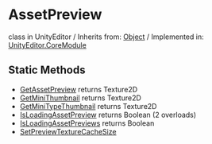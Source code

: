 # AssetPreview
class in UnityEditor
 / Inherits from: <a href="https://docs.unity3d.com/6000.2/Documentation/ScriptReference/Object.html">Object</a> / Implemented in: <a href="https://docs.unity3d.com/6000.2/Documentation/ScriptReference/UnityEditor.CoreModule.html">UnityEditor.CoreModule</a>

## Static Methods
- <a href="https://docs.unity3d.com/6000.2/Documentation/ScriptReference/AssetPreview.GetAssetPreview.html">GetAssetPreview</a> returns Texture2D
- <a href="https://docs.unity3d.com/6000.2/Documentation/ScriptReference/AssetPreview.GetMiniThumbnail.html">GetMiniThumbnail</a> returns Texture2D
- <a href="https://docs.unity3d.com/6000.2/Documentation/ScriptReference/AssetPreview.GetMiniTypeThumbnail.html">GetMiniTypeThumbnail</a> returns Texture2D
- <a href="https://docs.unity3d.com/6000.2/Documentation/ScriptReference/AssetPreview.IsLoadingAssetPreview.html">IsLoadingAssetPreview</a> returns Boolean (2 overloads)
- <a href="https://docs.unity3d.com/6000.2/Documentation/ScriptReference/AssetPreview.IsLoadingAssetPreviews.html">IsLoadingAssetPreviews</a> returns Boolean
- <a href="https://docs.unity3d.com/6000.2/Documentation/ScriptReference/AssetPreview.SetPreviewTextureCacheSize.html">SetPreviewTextureCacheSize</a>
